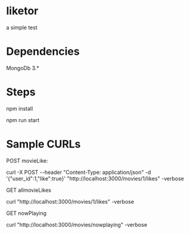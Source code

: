 # liketor
a simple test

# Dependencies

MongoDb 3.*


# Steps

npm install

npm run start

# Sample CURLs

POST movieLike: 

curl -X POST --header "Content-Type: application/json" -d '{"user_id":1,"like":true}' "http://localhost:3000/movies/1/likes" -verbose

GET allmovieLikes

curl "http://localhost:3000/movies/1/likes" -verbose


GET nowPlaying

curl "http://localhost:3000/movies/nowplaying" -verbose




